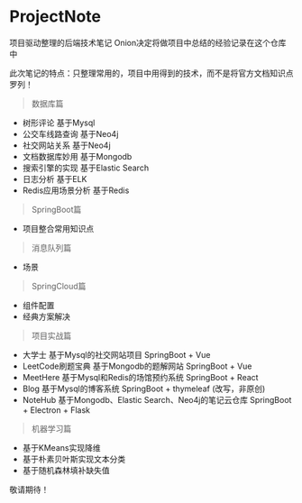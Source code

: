 # ProjectNote
项目驱动整理的后端技术笔记
Onion决定将做项目中总结的经验记录在这个仓库中

此次笔记的特点：只整理常用的，项目中用得到的技术，而不是将官方文档知识点罗列！

> 数据库篇

- 树形评论 基于Mysql
- 公交车线路查询 基于Neo4j
- 社交网站关系 基于Neo4j
- 文档数据库妙用 基于Mongodb
- 搜索引擎的实现 基于Elastic Search
- 日志分析 基于ELK
- Redis应用场景分析 基于Redis

> SpringBoot篇

- 项目整合常用知识点

> 消息队列篇

- 场景

> SpringCloud篇

- 组件配置
- 经典方案解决

> 项目实战篇

- 大学士 基于Mysql的社交网站项目 SpringBoot + Vue
- LeetCode刷题宝典 基于Mongodb的题解网站 SpringBoot + Vue
- MeetHere 基于Mysql和Redis的场馆预约系统 SpringBoot + React
- Blog 基于Mysql的博客系统 SpringBoot + thymeleaf (改写，非原创)
- NoteHub 基于Mongodb、Elastic Search、Neo4j的笔记云仓库 SpringBoot + Electron + Flask

> 机器学习篇

- 基于KMeans实现降维
- 基于朴素贝叶斯实现文本分类
- 基于随机森林填补缺失值
 
敬请期待！

